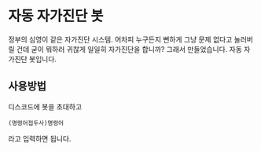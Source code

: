 # 자동 자가진단 봇
정부의 심영이 같은 자가진단 시스템. 
어차피 누구든지 뻔하게 그냥 문제 없다고 눌러버릴 건데 굳이 뭐하러 귀찮게 일일히 자가진단을 합니까?
그래서 만들었습니다. 
자동 자가진단 봇입니다. 

## 사용방법
디스코드에 봇을 초대하고

  ```(명령어접두사)명령어```

라고 입력하면 됩니다. 
